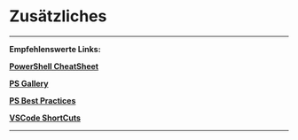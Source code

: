 # Zusätzliches
---
**Empfehlenswerte Links:**

**[PowerShell CheatSheet](https://cdn.comparitech.com/wp-content/uploads/2018/08/Comparitech-Powershell-cheatsheet.pdf)**

**[PS Gallery](https://www.powershellgallery.com)**

**[PS Best Practices](https://www.scriptrunner.com/en/blog/5-powershell-scripting-best-practices/)**

**[VSCode ShortCuts](https://code.visualstudio.com/shortcuts/keyboard-shortcuts-windows.pdf)**

---

